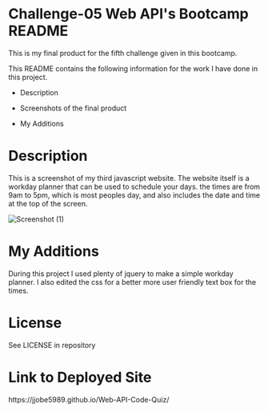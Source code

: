 <h1>Challenge-05 Web API's Bootcamp README</h1>

This is my final product for the fifth challenge given in this bootcamp.

This README contains the following information for the work I have done in this project.

- Description

- Screenshots of the final product

- My Additions

<h1>Description</h1>

This is a screenshot of my third javascript website. The website itself is a workday planner that can be used to schedule your days. the times are from 9am to 5pm, which is most peoples day, and also includes the date and time at the top of the screen.

![Screenshot (1)](https://user-images.githubusercontent.com/24994854/200653133-36f26e9f-737e-4bc5-9d89-cf19a4c529a5.png)

<h1>My Additions</h1>

During this project I used plenty of jquery to make a simple workday planner. I also edited the css for a better more user friendly text box for the times.

<h1>License</h1>

See LICENSE in repository

<h1>Link to Deployed Site</h1>
https://jjobe5989.github.io/Web-API-Code-Quiz/
